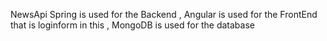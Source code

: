 NewsApi Spring is used for the Backend ,
Angular is used for the FrontEnd that is loginform in this ,
MongoDB is used for the database
